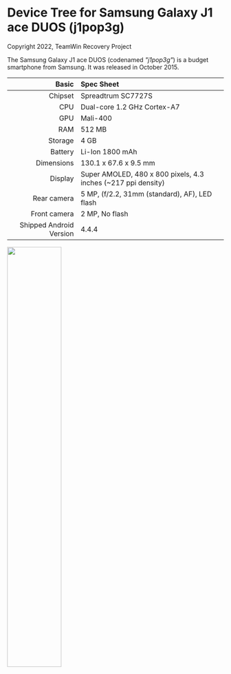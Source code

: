 # Device Tree for Samsung Galaxy J1 ace DUOS (j1pop3g)

Copyright 2022, TeamWin Recovery Project

The Samsung Galaxy J1 ace DUOS (codenamed _"j1pop3g"_) is a budget smartphone from Samsung.
It was released in October 2015.

|                   Basic | Spec Sheet                                                    |
| ----------------------: | :------------------------------------------------------------ |
| Chipset                 | Spreadtrum SC7727S                                            |
| CPU                     | Dual-core 1.2 GHz Cortex-A7                                   |
| GPU                     | Mali-400                                                      |
| RAM                     | 512 MB                                                        |
| Storage                 | 4 GB                                                          |
| Battery                 | Li-Ion 1800 mAh                                               |
| Dimensions              | 130.1 x 67.6 x 9.5 mm                                         |
| Display                 | Super AMOLED, 480 x 800 pixels, 4.3 inches (~217 ppi density) |
| Rear camera             | 5 MP, (f/2.2, 31mm (standard), AF), LED flash                 |
| Front camera            | 2 MP, No flash                                                |
| Shipped Android Version | 4.4.4                                                         |

<img src="https://fdn2.gsmarena.com/vv/pics/samsung/samsung-galaxy-j1-ace1.jpg" width="50%">
